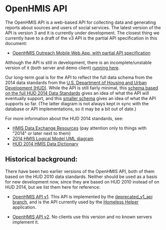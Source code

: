 OpenHMIS API
============

The OpenHMIS API is a web-based API for collecting data and generating
reports about sources and users of social services.  The latest
version of the API is version 3 and it is currently under development.
The closest thing we currently have to a draft of the v3 API is the
partial API specification in this document:

* [OpenHMIS Outreach Mobile Web App, with partial API specification](https://github.com/PCNI/outreach-app/blob/master/outreach-app-design.docx)

Although the API is still in development, there is an
incomplete/unstable version of it (both server and demo client)
[running here](http://108.59.80.159:8080/HMISClient/).

Our long-term goal is for the API to reflect the full data schema from
the 2014 data standards from the [U.S. Department of Housing and Urban
Development (HUD)](http://hud.gov/).  While the API is still fairly
minimal, this [schema based on the full HUD 2014 Data
Standards](doc/2014StandardOpenHMIS.png) gives an idea of what the API
will eventually support, and this [smaller
schema](doc/current-schema-diagram.jpg) gives an idea of what the API
supports so far.  (The latter diagram is not always kept in sync with
the database or API implementations, so it may be a bit out of date.)

For more information about the HUD 2014 standards, see:

* [HMIS Data Exchange Resources](http://www.hudhdx.info/VendorResources.aspx) (pay attention only to things with "2014" or later next to them)
* [2014 HMIS Logical Model UML diagram](http://www.hudhdx.info/Resources/Vendors/4_0/HMIS_Logical_Model.pdf)
* [HUD 2014 HMIS Data Dictionary](https://www.hudexchange.info/resource/3824/hmis-data-dictionary/)

Historical background:
----------------------

There have been two earlier versions of the OpenHMIS API, both of them
based on the HUD 2010 data standards.  Neither should be used as a
basis for new development now, since they are based on HUD 2010
instead of on HUD 2014, but we list them here for reference:

* [OpenHMIS API v1](https://drive.google.com/viewerng/viewer?a=v&pid=sites&srcid=cGNuaS5vcmd8b3BlbmhtaXN8Z3g6NGVmMWE3NzQ5OWRlOTA0Mw).  This API is implemented by the [deprecated_v1_api branch](https://github.com/PCNI/OpenHMIS/tree/deprecated_v1_api), and is the API currently used by the [Homeless Helper](https://github.com/PCNI/homeless-helper) application.

* [OpenHMIS API v2](https://code.google.com/p/openciss/wiki/openCISS_API_v2).  No clients use this version and no known servers implement it.
